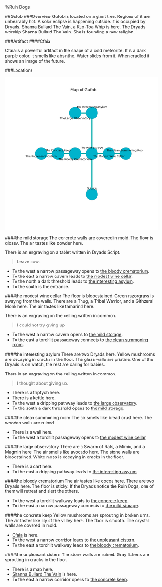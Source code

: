 %Ruin Dogs

##Gufob
###Overview
Gufob is located on a giant tree. Regions of it are unbearably hot. A solar eclipse is happening outside. It is occupied by Dryads. <a name="Shanna-Bullard-The-Vain"></a>Shanna Bullard The Vain, a Kuo-Toa Whip is here. The Dryads worship Shanna Bullard The Vain. She  is founding a new religion. 



###Artifact
####<a name="Cfaia"></a>Cfaia


Cfaia is a powerful artifact in the shape of a cold meteorite. It is a dark purple color. It smells like absinthe. Water slides from it. When cradled it shows an image of the future. 





###Locations


![](../v2/images/Gufob.png)

####<a name="the-mild-storage"></a>the mild storage
The concrete walls are covered in mold. The floor is glossy. The air tastes like powder here. 

There is an engraving on a tablet written in Dryads Script. 

> Leave now.
>


* To the west a narrow passageway opens to [the bloody crematorium](#the-bloody-crematorium).
* To the east a narrow cavern leads to [the modest wine cellar](#the-modest-wine-cellar).
* To the north a dark threshold leads to [the interesting asylum](#the-interesting-asylum).
* To the south is the entrance.


####<a name="the-modest-wine-cellar"></a>the modest wine cellar
The floor is bloodstained. Green razorgrass is swaying from the walls. There are a Thug, a Tribal Warrior, and a Githzerai Monk here. The air tastes like tamarind here. 

There is an engraving on the ceiling written in common. 

> I could not try giving up.
>


* To the west a narrow cavern opens to [the mild storage](#the-mild-storage).
* To the east a torchlit passageway connects to [the clean summoning room](#the-clean-summoning-room).


####<a name="the-interesting-asylum"></a>the interesting asylum
There are two Dryads here. Yellow mushrooms are decaying in cracks in the floor. The glass walls are pristine. One of the Dryads is on watch, the rest are caring for babies. 

There is an engraving on the ceiling written in common. 

> I thought about giving up.
>


* There is a triptych here.
* There is a kettle here.
* To the west a dripping pathway leads to [the large observatory](#the-large-observatory).
* To the south a dark threshold opens to [the mild storage](#the-mild-storage).


####<a name="the-clean-summoning-room"></a>the clean summoning room
The air smells like bread crust here. The wooden walls are ruined. 



* There is a wall here.
* To the west a torchlit passageway opens to [the modest wine cellar](#the-modest-wine-cellar).


####<a name="the-large-observatory"></a>the large observatory
There are a Swarm of Rats, a Mimic, and a Magmin here. The air smells like avocado here. The stone walls are bloodstained. White moss is decaying in cracks in the floor. 



* There is a cart here.
* To the east a dripping pathway leads to [the interesting asylum](#the-interesting-asylum).


####<a name="the-bloody-crematorium"></a>the bloody crematorium
The air tastes like cocoa here. There are two Dryads here. The floor is sticky. If the Dryads notice the Ruin Dogs, one of them will retreat and alert the others. 



* To the west a torchlit walkway leads to [the concrete keep](#the-concrete-keep).
* To the east a narrow passageway connects to [the mild storage](#the-mild-storage).


####<a name="the-concrete-keep"></a>the concrete keep
Yellow mushrooms are sprouting in broken urns. The air tastes like lily of the valley here. The floor is smooth. The crystal walls are covered in mold. 



* [Cfaia](#Cfaia) is here.
* To the west a narrow corridor leads to [the unpleasant cistern](#the-unpleasant-cistern).
* To the east a torchlit walkway leads to [the bloody crematorium](#the-bloody-crematorium).


####<a name="the-unpleasant-cistern"></a>the unpleasant cistern
The stone walls are ruined. Gray lichens are sprouting in cracks in the floor. 



* There is a map here.
* [Shanna Bullard The Vain](#Shanna-Bullard-The-Vain) is here.
* To the east a narrow corridor opens to [the concrete keep](#the-concrete-keep).


